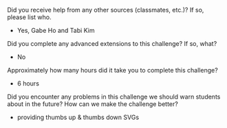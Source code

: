 Did you receive help from any other sources (classmates, etc.)? If so, please list who.
- Yes, Gabe Ho and Tabi Kim

Did you complete any advanced extensions to this challenge? If so, what?
- No

Approximately how many hours did it take you to complete this challenge?
- 6 hours

Did you encounter any problems in this challenge we should warn students about in the future? How can we make the challenge better?
- providing thumbs up & thumbs down SVGs